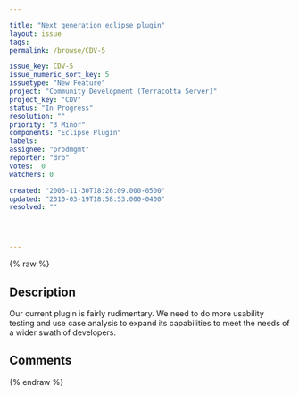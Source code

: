```yaml
---

title: "Next generation eclipse plugin"
layout: issue
tags: 
permalink: /browse/CDV-5

issue_key: CDV-5
issue_numeric_sort_key: 5
issuetype: "New Feature"
project: "Community Development (Terracotta Server)"
project_key: "CDV"
status: "In Progress"
resolution: ""
priority: "3 Minor"
components: "Eclipse Plugin"
labels: 
assignee: "prodmgmt"
reporter: "drb"
votes:  0
watchers: 0

created: "2006-11-30T18:26:09.000-0500"
updated: "2010-03-19T18:58:53.000-0400"
resolved: ""




---
```


{% raw %}

## Description

<div markdown="1" class="description">


Our current plugin is fairly rudimentary. We need to do more usability testing and use case analysis to expand its capabilities to meet the needs of a wider swath of developers.

</div>

## Comments



{% endraw %}

